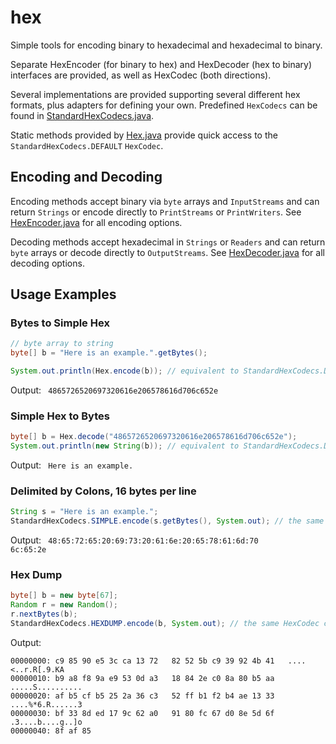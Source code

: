 # hex

Simple tools for encoding binary to hexadecimal and hexadecimal to binary.

Separate HexEncoder (for binary to hex) and HexDecoder (hex to binary) interfaces are provided, as well as HexCodec (both directions). 

Several implementations are provided supporting several different hex formats, plus adapters for defining your own.  Predefined `HexCodecs` can be found in [StandardHexCodecs.java](src/main/java/com/martiansoftware/hex/StandardHexCodecs.java).

Static methods provided by [Hex.java](src/main/java/com/martiansoftware/hex/Hex.java) provide quick access to the `StandardHexCodecs.DEFAULT` `HexCodec`.

## Encoding and Decoding

Encoding methods accept binary via `byte` arrays and `InputStreams` and can return `Strings` or encode directly to `PrintStreams` or `PrintWriters`.  See [HexEncoder.java](src/main/java/com/martiansoftware/hex/HexEncoder.java) for all encoding options.

Decoding methods accept hexadecimal in `Strings` or `Readers` and can return `byte` arrays or decode directly to `OutputStreams`.   See [HexDecoder.java](src/main/java/com/martiansoftware/hex/HexDecoder.java) for all decoding options.


## Usage Examples

### Bytes to Simple Hex

```java
// byte array to string
byte[] b = "Here is an example.".getBytes();

System.out.println(Hex.encode(b)); // equivalent to StandardHexCodecs.DEFAULT.encode
```

Output:
<code>
4865726520697320616e206578616d706c652e
</code>

### Simple Hex to Bytes
```java
byte[] b = Hex.decode("4865726520697320616e206578616d706c652e");
System.out.println(new String(b)); // equivalent to StandardHexCodecs.DEFAULT.decode
```

Output:
<code>
Here is an example.
</code>

### Delimited by Colons, 16 bytes per line
```java
String s = "Here is an example.";
StandardHexCodecs.SIMPLE.encode(s.getBytes(), System.out); // the same HexCodec can decode this back to binary as well
```
Output:
<code>
48:65:72:65:20:69:73:20:61:6e:20:65:78:61:6d:70
6c:65:2e
</code>

### Hex Dump
```java
byte[] b = new byte[67];
Random r = new Random();
r.nextBytes(b);
StandardHexCodecs.HEXDUMP.encode(b, System.out); // the same HexCodec can decode this back to binary as well
```
Output:
```none
00000000: c9 85 90 e5 3c ca 13 72   82 52 5b c9 39 92 4b 41   ....<..r.R[.9.KA
00000010: b9 a8 f8 9a e9 53 0d a3   18 84 2e c0 8a 80 b5 aa   .....S..........
00000020: af b5 cf b5 25 2a 36 c3   52 ff b1 f2 b4 ae 13 33   ....%*6.R......3
00000030: bf 33 8d ed 17 9c 62 a0   91 80 fc 67 d0 8e 5d 6f   .3....b....g..]o
00000040: 8f af 85    
```
